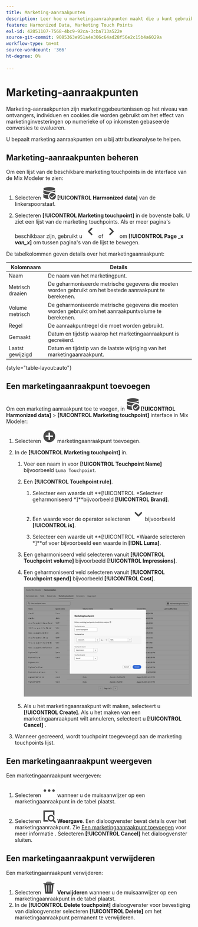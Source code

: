 ```yaml
---
title: Marketing-aanraakpunten
description: Leer hoe u marketingaanraakpunten maakt die u kunt gebruiken als onderdeel van het harmoniseren van uw gegevens in de Mix Modeler.
feature: Harmonized Data, Marketing Touch Points
exl-id: 42851107-7568-4bc9-92ca-3cba713a522e
source-git-commit: 9085363e951a4e306c64ad28f56e2c15b4a6029a
workflow-type: tm+mt
source-wordcount: '366'
ht-degree: 0%

---
```


# Marketing-aanraakpunten

Marketing-aanraakpunten zijn marketinggebeurtenissen op het niveau van ontvangers, individuen en cookies die worden gebruikt om het effect van marketinginvesteringen op numerieke of op inkomsten gebaseerde conversies te evalueren.

U bepaalt marketing aanraakpunten om u bij attributieanalyse te helpen.

## Marketing-aanraakpunten beheren

Om een lijst van de beschikbare marketing touchpoints in de interface van de Mix Modeler te zien:

1. Selecteren ![DataSearch](/help/assets//icons/DataCheck.svg) **[!UICONTROL Harmonized data]** van de linkerspoorstaaf.

1. Selecteren **[!UICONTROL Marketing touchpoint]** in de bovenste balk. U ziet een lijst van de marketing touchpoints. Als er meer pagina&#39;s beschikbaar zijn, gebruikt u ![Pijl-links](/help/assets//icons/ChevronLeft.svg) of ![Pijl-rechts](/help/assets//icons/ChevronRight.svg) om **[!UICONTROL Page _x _van_x_]** om tussen pagina&#39;s van de lijst te bewegen.

De tabelkolommen geven details over het marketingaanraakpunt:

| Kolomnaam | Details |
| --- | ---|
| Naam | De naam van het marketingpunt. |
| Metrisch draaien | De geharmoniseerde metrische gegevens die moeten worden gebruikt om het bestede aanraakpunt te berekenen. |
| Volume metrisch | De geharmoniseerde metrische gegevens die moeten worden gebruikt om het aanraakpuntvolume te berekenen. |
| Regel | De aanraakpuntregel die moet worden gebruikt. |
| Gemaakt | Datum en tijdstip waarop het marketingaanraakpunt is gecreëerd. |
| Laatst gewijzigd | Datum en tijdstip van de laatste wijziging van het marketingaanraakpunt. |

{style="table-layout:auto"}

## Een marketingaanraakpunt toevoegen

Om een marketing aanraakpunt toe te voegen, in ![DataSearch](/help/assets//icons/DataCheck.svg) **[!UICONTROL Harmonized data]** > **[!UICONTROL Marketing touchpoint]** interface in Mix Modeler:

1. Selecteren ![Toevoegen](/help/assets//icons/AddCircle.svg) marketingaanraakpunt toevoegen.

1. In de **[!UICONTROL Marketing touchpoint]** in.

   1. Voer een naam in voor **[!UICONTROL Touchpoint Name]** bijvoorbeeld `Luma Touchpoint`.

   1. Een **[!UICONTROL Touchpoint rule]**.

      1. Selecteer een waarde uit **[!UICONTROL *Selecteer geharmoniseerd *]**bijvoorbeeld **[!UICONTROL Brand]**.

      1. Een waarde voor de operator selecteren ![Chevron](/help/assets//icons/ChevronDown.svg)bijvoorbeeld **[!UICONTROL is]**.

      1. Selecteer een waarde uit **[!UICONTROL *Waarde selecteren *]**of voer bijvoorbeeld een waarde in **[!DNL Luma]**.

   1. Een geharmoniseerd veld selecteren vanuit **[!UICONTROL Touchpoint volume]** bijvoorbeeld **[!UICONTROL Impressions]**.

   1. Een geharmoniseerd veld selecteren vanuit **[!UICONTROL Touchpoint spend]** bijvoorbeeld **[!UICONTROL Cost]**.

      ![Marketing-aanspreekpunt](/help/assets//create-touchpoint.png)

   1. Als u het marketingaanraakpunt wilt maken, selecteert u **[!UICONTROL Create]**. Als u het maken van een marketingaanraakpunt wilt annuleren, selecteert u **[!UICONTROL Cancel]** .

1. Wanneer gecreeerd, wordt touchpoint toegevoegd aan de marketing touchpoints lijst.


## Een marketingaanraakpunt weergeven

Een marketingaanraakpunt weergeven:

1. Selecteren ![Meer](/help/assets//icons/More.svg) wanneer u de muisaanwijzer op een marketingaanraakpunt in de tabel plaatst.

1. Selecteren ![Weergave](/help/assets//icons/ViewDetail.svg) **Weergave**. Een dialoogvenster bevat details over het marketingaanraakpunt. Zie [Een marketingaanraakpunt toevoegen](#add-a-marketing-touchpoint) voor meer informatie . Selecteren **[!UICONTROL Cancel]** het dialoogvenster sluiten.


## Een marketingaanraakpunt verwijderen

Een marketingaanraakpunt verwijderen:

1. Selecteren ![Verwijderen](/help/assets//icons/Delete.svg) **Verwijderen** wanneer u de muisaanwijzer op een marketingaanraakpunt in de tabel plaatst.
1. In de **[!UICONTROL Delete touchpoint]** dialoogvenster voor bevestiging van dialoogvenster selecteren **[!UICONTROL Delete]** om het marketingaanraakpunt permanent te verwijderen.

